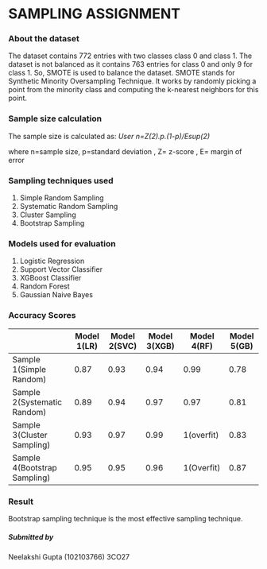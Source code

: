 <h1>SAMPLING ASSIGNMENT</h1>
<h3>About the dataset</h3>
<p>The dataset contains 772 entries with two classes class 0 and class 1. The dataset is not balanced as it contains 763 entries for class 0 and only 9 for class 1. So, SMOTE is used to balance the dataset. SMOTE stands for Synthetic Minority Oversampling Technique. It works by randomly picking a point from the minority class and computing the k-nearest neighbors for this point.</p>
<h3>Sample size calculation</h3>
The sample size is calculated as:
<i>User
n=Z(2).p.(1-p)/Esup(2)</i>
<p>where n=sample size, p=standard deviation , Z= z-score , E= margin of error</p>
<h3>Sampling techniques used</h3>
<ol>
  <li>Simple Random Sampling</li>
  <li>Systematic Random Sampling</li>
  <li>Cluster Sampling</li>
  <li>Bootstrap Sampling</li>
</ol>  
<h3>Models used for evaluation</h3>
<ol>
  <li>Logistic Regression</li>
  <li>Support Vector Classifier</li>
  <li>XGBoost Classifier</li>
  <li>Random Forest</li>
   <li>Gaussian Naive Bayes</li>
</ol>  
<h3>Accuracy Scores</h3>

|          | Model 1(LR) | Model 2(SVC) | Model 3(XGB) | Model 4(RF) | Model 5(GB) |
|----------|---------|---------|---------|---------|---------|
| Sample 1(Simple Random) | 0.87    | 0.93    | 0.94    | 0.99    | 0.78    |
| Sample 2(Systematic Random) | 0.89    | 0.94    | 0.97    | 0.97    | 0.81    |
| Sample 3(Cluster Sampling) | 0.93    | 0.97    | 0.99    | 1(overfit)    | 0.83    |
| Sample 4(Bootstrap Sampling) | 0.95    | 0.95    | 0.96    | 1(Overfit)    | 0.87 |

<h3>Result</h3> 
Bootstrap sampling technique is the most effective sampling technique.

<h5>Submitted by</h5>
Neelakshi Gupta (102103766)
3CO27




